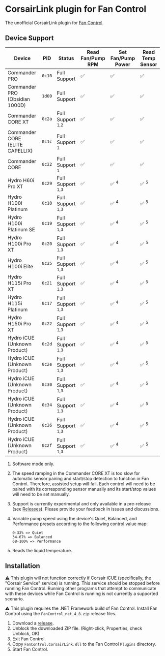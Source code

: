 # CorsairLink plugin for Fan Control

The unofficial CorsairLink plugin for [Fan Control](https://github.com/Rem0o/FanControl.Releases).

## Device Support

| Device                                | PID    | Status                      | Read Fan/Pump RPM | Set Fan/Pump Power | Read Temp Sensor |
| ------------------------------------- | ------ | --------------------------- | ----------------- | ------------------ | ---------------- |
| Commander PRO                         | `0c10` | Full Support                | ✅                | ✅                 | ✅               |
| Commander PRO (Obsidian 1000D)        | `1d00` | Full Support                | ✅                | ✅                 | ✅               |
| Commander CORE XT                     | `0c2a` | Full Support <sup>1,2</sup> | ✅                | ✅                 | ✅               |
| Commander CORE (ELITE CAPELLIX)       | `0c1c` | Full Support <sup>1</sup>   | ✅                | ✅                 | ✅               |
| Commander CORE                        | `0c32` | Full Support <sup>1</sup>   | ✅                | ✅                 | ✅               |
| Hydro H60i Pro XT                     | `0c29` | Full Support <sup>1,3</sup> | ✅                | ✅ <sup>4</sup>    | ✅ <sup>5</sup>  |
| Hydro H100i Platinum                  | `0c18` | Full Support <sup>1,3</sup> | ✅                | ✅ <sup>4</sup>    | ✅ <sup>5</sup>  |
| Hydro H100i Platinum SE               | `0c19` | Full Support <sup>1,3</sup> | ✅                | ✅ <sup>4</sup>    | ✅ <sup>5</sup>  |
| Hydro H100i Pro XT                    | `0c20` | Full Support <sup>1,3</sup> | ✅                | ✅ <sup>4</sup>    | ✅ <sup>5</sup>  |
| Hydro H100i Elite                     | `0c35` | Full Support <sup>1,3</sup> | ✅                | ✅ <sup>4</sup>    | ✅ <sup>5</sup>  |
| Hydro H115i Pro XT                    | `0c21` | Full Support <sup>1,3</sup> | ✅                | ✅ <sup>4</sup>    | ✅ <sup>5</sup>  |
| Hydro H115i Platinum                  | `0c17` | Full Support <sup>1,3</sup> | ✅                | ✅ <sup>4</sup>    | ✅ <sup>5</sup>  |
| Hydro H150i Pro XT                    | `0c22` | Full Support <sup>1,3</sup> | ✅                | ✅ <sup>4</sup>    | ✅ <sup>5</sup>  |
| Hydro iCUE (Unknown Product)          | `0c2d` | Full Support <sup>1,3</sup> | ✅                | ✅ <sup>4</sup>    | ✅ <sup>5</sup>  |
| Hydro iCUE (Unknown Product)          | `0c2e` | Full Support <sup>1,3</sup> | ✅                | ✅ <sup>4</sup>    | ✅ <sup>5</sup>  |
| Hydro iCUE (Unknown Product)          | `0c30` | Full Support <sup>1,3</sup> | ✅                | ✅ <sup>4</sup>    | ✅ <sup>5</sup>  |
| Hydro iCUE (Unknown Product)          | `0c34` | Full Support <sup>1,3</sup> | ✅                | ✅ <sup>4</sup>    | ✅ <sup>5</sup>  |
| Hydro iCUE (Unknown Product)          | `0c36` | Full Support <sup>1,3</sup> | ✅                | ✅ <sup>4</sup>    | ✅ <sup>5</sup>  |
| Hydro iCUE (Unknown Product)          | `0c2f` | Full Support <sup>1,3</sup> | ✅                | ✅ <sup>4</sup>    | ✅ <sup>5</sup>  |

1. Software mode only.

2. The speed ramping in the Commander CORE XT is too slow for automatic sensor pairing and start/stop detection to function in Fan Control. Therefore, assisted setup will fail. Each control will need to be paired with its corresponding sensor manually and its start/stop values will need to be set manually.

3. Support is currently experimental and only available in a pre-release (see [Releases](https://github.com/EvanMulawski/FanControl.CorsairLink/releases)). Please provide your feedback in issues and discussions.

4. Variable pump speed using the device's Quiet, Balanced, and Performance presets according to the following control value map:

   ```
   0-33% => Quiet
   34-67% => Balanced
   68-100% => Performance
   ```

5. Reads the liquid temperature.

## Installation

⚠ This plugin will not function correctly if Corsair iCUE (specifically, the "Corsair Service" service) is running. This service should be stopped before running Fan Control. Running other programs that attempt to communicate with these devices while Fan Control is running is not currently a supported scenario.

⚠ This plugin requires the .NET Framework build of Fan Control. Install Fan Control using the `FanControl_net_4_8.zip` release files.

1. Download a [release](https://github.com/EvanMulawski/FanControl.CorsairLink/releases).
2. Unblock the downloaded ZIP file. (Right-click, Properties, check Unblock, OK)
3. Exit Fan Control.
4. Copy `FanControl.CorsairLink.dll` to the Fan Control `Plugins` directory.
5. Start Fan Control.
